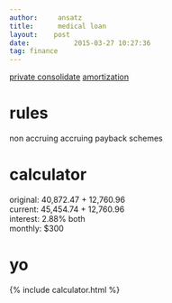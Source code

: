 ```yaml
---
author:     ansatz
title:		medical loan
layout:	   post
date:			2015-03-27 10:27:36
tag: finance
---
```


[private consolidate](http://www.investopedia.com/university/student-loans/student-loans8.asp)
[amortization](https://www.creditkarma.com/calculators/amortization)

# rules
non accruing
accruing
payback schemes

# calculator  
original: 40,872.47 + 12,760.96  
current: 45,454.74 + 12,760.96  
interest: 2.88% both  
monthly: $300  
# yo
{% include calculator.html %}
